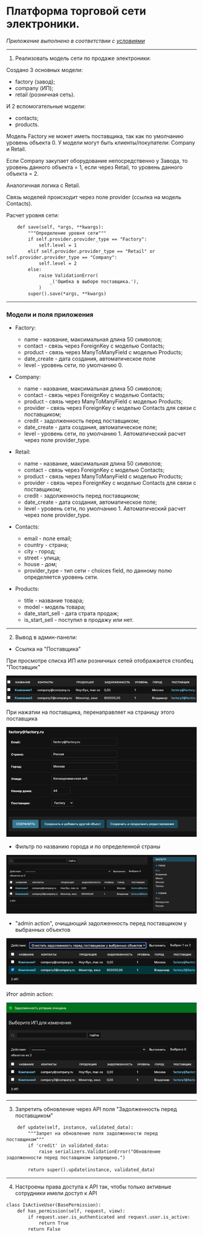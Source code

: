 # Платформа торговой сети электроники.

*Приложение выполнено в соответствии с [условиями](README_task.md)*

---

1. Реализовать модель сети по продаже электроники:

Создано 3 основных модели:
- factory (завод);
- company (ИП);
- retail (розничная сеть).

И 2 вспомогательные модели:
- contacts;
- products.

Модель Factory не может иметь поставщика, так как по умолчанию уровень объекта 0.
У модели могут быть клиенты/покупатели: Company и Retail.

Если Company закупает оборудование непосредственно у Завода, то уровень данного объекта = 1,
если через Retail, то уровень данного объекта = 2.

Аналогичная логика с Retail.

Связь моделей происходит через поле provider (ссылка на модель Contacts).

Расчет уровня сети:
```
    def save(self, *args, **kwargs):
        """Определение уровня сети"""
        if self.provider.provider_type == "Factory":
            self.level = 1
        elif self.provider.provider_type == "Retail" or self.provider.provider_type == "Company":
            self.level = 2
        else:
            raise ValidationError(
                _('Ошибка в выборе поставщика.'),
            )
        super().save(*args, **kwargs)
```

---
### Модели и поля приложения

- Factory:
  - name - название, максимальная длина 50 символов;
  - contact - связь через ForeignKey с моделью Contacts;
  - product - связь через ManyToManyField с моделью Products;
  - date_create - дата создания, автоматическое поле
  - level - уровень сети, по умолчанию 0.

- Company:
  - name - название, максимальная длина 50 символов;
  - contact - связь через ForeignKey с моделью Contacts;
  - product - связь через ManyToManyField с моделью Products;
  - provider - связь через ForeignKey с моделью Contacts для связи с поставщиком;
  - credit - задолженность перед поставщиком;
  - date_create - дата создания, автоматическое поле;
  - level - уровень сети, по умолчанию 1. Автоматический расчет через поле provider_type.

- Retail:
  - name - название, максимальная длина 50 символов;
  - contact - связь через ForeignKey с моделью Contacts;
  - product - связь через ManyToManyField с моделью Products;
  - provider - связь через ForeignKey с моделью Contacts для связи с поставщиком;
  - credit - задолженность перед поставщиком;
  - date_create - дата создания, автоматическое поле;
  - level - уровень сети, по умолчанию 1. Автоматический расчет через поле provider_type.

- Contacts:
  - email - поле email;
  - country - страна;
  - city - город;
  - street - улица;
  - house - дом;
  - provider_type - тип сети - choices field, по данному полю определяется уровень сети.

- Products:
  - title - название товара;
  - model - модель товара;
  - date_start_sell - дата страта продаж;
  - is_start_sell - поступил в продажу или нет.

---

2. Вывод в админ-панели:
- Ссылка на "Поставщика"

При просмотре списка ИП или розничных сетей отображается столбец "Поставщик"

![Django admin_list_company](staticfiles/readme_files/1.png)

При нажатии на поставщика, перенаправляет на страницу этого поставщика

![Django admin_provider](staticfiles/readme_files/2.png)

- Фильтр по названию города и по определенной страны

![Django admin_filter](staticfiles/readme_files/3.png)

- "admin action", очищающий задолженность перед поставщиком у выбранных объектов

![Django admin_action](staticfiles/readme_files/4.png)

Итог admin action:

![Django admin_action_result](staticfiles/readme_files/5.png)

---

3. Запретить обновление через API поля "Задолженность перед поставщиком"

```
    def update(self, instance, validated_data):
        """Запрет на обновление поля задолженности перед поставщиком"""
        if 'credit' in validated_data:
            raise serializers.ValidationError("Обновление задолженности перед поставщиком запрещено.")

        return super().update(instance, validated_data)
```

---

4. Настроены права доступа к API так, чтобы только активные сотрудники
имели доступ к API

```
class IsActiveUser(BasePermission):
    def has_permission(self, request, view):
        if request.user.is_authenticated and request.user.is_active:
            return True
        return False
```


